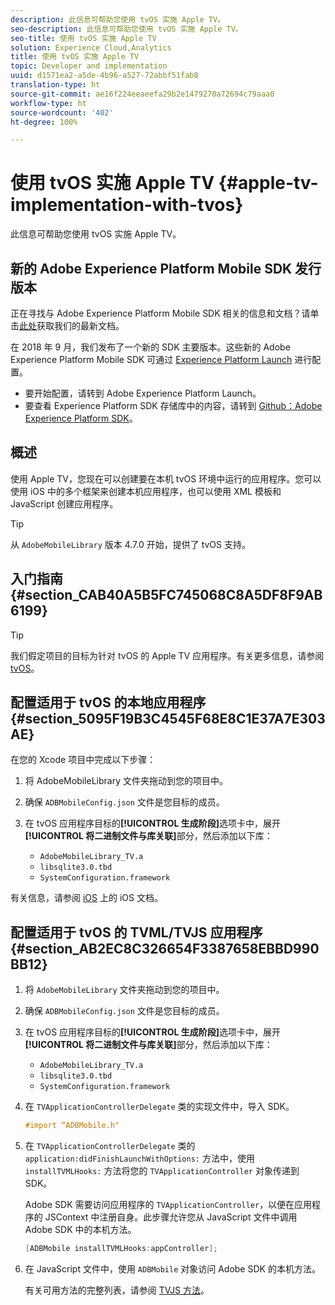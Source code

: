 ```yaml
---
description: 此信息可帮助您使用 tvOS 实施 Apple TV。
seo-description: 此信息可帮助您使用 tvOS 实施 Apple TV。
seo-title: 使用 tvOS 实施 Apple TV
solution: Experience Cloud,Analytics
title: 使用 tvOS 实施 Apple TV
topic: Developer and implementation
uuid: d1571ea2-a5de-4b96-a527-72abbf51fab8
translation-type: ht
source-git-commit: ae16f224eeaeefa29b2e1479270a72694c79aaa0
workflow-type: ht
source-wordcount: '402'
ht-degree: 100%

---
```



# 使用 tvOS 实施 Apple TV {#apple-tv-implementation-with-tvos}

此信息可帮助您使用 tvOS 实施 Apple TV。

## 新的 Adobe Experience Platform Mobile SDK 发行版本

正在寻找与 Adobe Experience Platform Mobile SDK 相关的信息和文档？请单击[此处](https://aep-sdks.gitbook.io/docs/)获取我们的最新文档。

在 2018 年 9 月，我们发布了一个新的 SDK 主要版本。这些新的 Adobe Experience Platform Mobile SDK 可通过 [Experience Platform Launch](https://www.adobe.com/cn/experience-platform/launch.html) 进行配置。

* 要开始配置，请转到 Adobe Experience Platform Launch。
* 要查看 Experience Platform SDK 存储库中的内容，请转到 [Github：Adobe Experience Platform SDK](https://github.com/Adobe-Marketing-Cloud/acp-sdks)。

## 概述

使用 Apple TV，您现在可以创建要在本机 tvOS 环境中运行的应用程序。您可以使用 iOS 中的多个框架来创建本机应用程序，也可以使用 XML 模板和 JavaScript 创建应用程序。

>[!TIP]
>
>从 `AdobeMobileLibrary` 版本 4.7.0 开始，提供了 tvOS 支持。

## 入门指南 {#section_CAB40A5B5FC745068C8A5DF8F9AB6199}

>[!TIP]
>
>我们假定项目的目标为针对 tvOS 的 Apple TV 应用程序。有关更多信息，请参阅 [tvOS](https://developer.apple.com/tvos/documentation/)。

## 配置适用于 tvOS 的本地应用程序 {#section_5095F19B3C4545F68E8C1E37A7E303AE}

在您的 Xcode 项目中完成以下步骤：

1. 将 AdobeMobileLibrary 文件夹拖动到您的项目中。
1. 确保 `ADBMobileConfig.json` 文件是您目标的成员。
1. 在 tvOS 应用程序目标的&#x200B;**[!UICONTROL 生成阶段]**&#x200B;选项卡中，展开&#x200B;**[!UICONTROL 将二进制文件与库关联]**&#x200B;部分，然后添加以下库：

   * `AdobeMobileLibrary_TV.a`
   * `libsqlite3.0.tbd`
   * `SystemConfiguration.framework`

有关信息，请参阅 [iOS](https://developer.apple.com/ios/resources/) 上的 iOS 文档。

## 配置适用于 tvOS 的 TVML/TVJS 应用程序 {#section_AB2EC8C326654F3387658EBBD990BB12}

1. 将 `AdobeMobileLibrary` 文件夹拖动到您的项目中。
1. 确保 `ADBMobileConfig.json` 文件是您目标的成员。
1. 在 tvOS 应用程序目标的&#x200B;**[!UICONTROL 生成阶段]**&#x200B;选项卡中，展开&#x200B;**[!UICONTROL 将二进制文件与库关联]**&#x200B;部分，然后添加以下库：

   * `AdobeMobileLibrary_TV.a`
   * `libsqlite3.0.tbd`
   * `SystemConfiguration.framework`

1. 在 `TVApplicationControllerDelegate` 类的实现文件中，导入 SDK。

   ```objective-c
   #import “ADBMobile.h"
   ```

1. 在 `TVApplicationControllerDelegate` 类的 `application:didFinishLaunchWithOptions:` 方法中，使用 `installTVMLHooks:` 方法将您的 `TVApplicationController` 对象传递到 SDK。

   Adobe SDK 需要访问应用程序的 `TVApplicationController`，以便在应用程序的 JSContext 中注册自身。此步骤允许您从 JavaScript 文件中调用 Adobe SDK 中的本机方法。

   ```objective-c
   [ADBMobile installTVMLHooks:appController];
   ```

1. 在 JavaScript 文件中，使用 `ADBMobile` 对象访问 Adobe SDK 的本机方法。

   有关可用方法的完整列表，请参阅 [TVJS 方法](/help/ios/apple-tv-implementation-tvos/tvjs-methods.md)。

